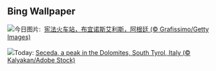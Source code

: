 ## Bing Wallpaper
![](https://www.bing.com/th?id=OHR.ConstitucionStation_ZH-CN7962568053_UHD.jpg&w=1000)今日图片: &nbsp;[宪法火车站，布宜诺斯艾利斯，阿根廷 (© Grafissimo/Getty Images)](https://www.bing.com/th?id=OHR.ConstitucionStation_ZH-CN7962568053_UHD.jpg)
<br><br/>
![](https://www.bing.com/th?id=OHR.SecedaPeak_EN-US0983713623_UHD.jpg&w=1000)Today: [Seceda, a peak in the Dolomites, South Tyrol, Italy (© Kalyakan/Adobe Stock)](https://www.bing.com/th?id=OHR.SecedaPeak_EN-US0983713623_UHD.jpg)
<br><br/>
